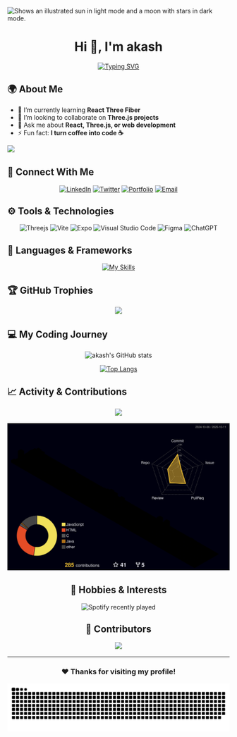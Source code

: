 

![Shows an illustrated sun in light mode and a moon with stars in dark mode.](https://user-images.githubusercontent.com/74038190/213910845-af37a709-8995-40d6-be59-724526e3c3d7.gif)



<h1 align="center">Hi 👋, I'm akash</h1>

<div align="center">

[![Typing SVG](https://readme-typing-svg.demolab.com?font=Fira+Code&pause=1000&color=F8DA59&width=435&lines=Just+a+fun%2C+but+a+passionate+one+%E2%98%95;Full+Stack+Developer+%F0%9F%92%BB)](https://git.io/typing-svg)

</div>

## 🌍 About Me
- 🌱 I’m currently learning **React Three Fiber**
- 👯 I’m looking to collaborate on **Three.js projects**
- 💬 Ask me about **React, Three.js, or web development**
- ⚡ Fun fact: **I turn coffee into code ☕**

![](https://komarev.com/ghpvc/?username=akashprakash12&color=blue)

## 📱 Connect With Me
<div align="center">

[![LinkedIn](https://img.shields.io/badge/LinkedIn-%230077B5.svg?style=for-the-badge&logo=linkedin&logoColor=white)](https://linkedin.com/in/your-actual-profile)
[![Twitter](https://img.shields.io/badge/Twitter-%231DA1F2.svg?style=for-the-badge&logo=Twitter&logoColor=white)](https://twitter.com/your-actual-handle)
[![Portfolio](https://img.shields.io/badge/Portfolio-%23000000.svg?style=for-the-badge&logo=firefox&logoColor=#FF7139)](https://your-actual-portfolio.com)
[![Email](https://img.shields.io/badge/Email-D14836?style=for-the-badge&logo=gmail&logoColor=white)](mailto:akashprakash7032@gmail.com)

</div>



## ⚙️ Tools & Technologies
<div align="center">

![Threejs](https://img.shields.io/badge/threejs-black?style=for-the-badge&logo=three.js&logoColor=white)
![Vite](https://img.shields.io/badge/vite-%23646CFF.svg?style=for-the-badge&logo=vite&logoColor=white)
![Expo](https://img.shields.io/badge/expo-1C1E24?style=for-the-badge&logo=expo&logoColor=#D04A37)
![Visual Studio Code](https://img.shields.io/badge/Visual%20Studio%20Code-0078d7.svg?style=for-the-badge&logo=visual-studio-code&logoColor=white)
![Figma](https://img.shields.io/badge/figma-%23F24E1E.svg?style=for-the-badge&logo=figma&logoColor=white)
![ChatGPT](https://img.shields.io/badge/chatGPT-74aa9c?style=for-the-badge&logo=openai&logoColor=white)

</div>

## 📖 Languages & Frameworks
<div align="center">

[![My Skills](https://skillicons.dev/icons?i=js,html,css,react,figma,java,nodejs,blender,c,cpp,express,github,mongodb,mysql,postman,tailwind,threejs,vite,vscode)](https://skillicons.dev)

</div>


## 🏆 GitHub Trophies
<div align="center">

![](https://github-profile-trophy.vercel.app/?username=akashprakash12&theme=radical&no-frame=false&no-bg=false&margin-w=4)

</div>

## 💻 My Coding Journey

<div align="center">
 
![akash's GitHub stats](https://github-readme-stats.vercel.app/api?username=akashprakash12&show_icons=true&theme=tokyonight)

[![Top Langs](https://github-readme-stats.vercel.app/api/top-langs/?username=akashprakash12&layout=donut&theme=tokyonight)](https://github.com/akashprakash12/github-readme-stats)

</div>

## 📈 Activity & Contributions

<div align="center">

![](https://github-readme-activity-graph.vercel.app/graph?username=akashprakash12&theme=tokyo-night)

![3D Contribution Graph](./profile-3d-contrib/profile-night-rainbow.svg)

<div>

## 🎾 Hobbies & Interests
<div align="center">

![Spotify recently played](https://spotify-recently-played-readme.vercel.app/api?user=31uveaid35xeihv6hw6zxw5cnnky&count=5&width=800)

</div>

## 👤 Contributors

<p align="center">
  <a href="https://github.com/akashprakash12/Grivevance_MA/graphs/contributors">
    <img src="https://contrib.rocks/image?repo=akashprakash12/Grivevance_MA" />
  </a>
</p>

---

<div align="center">

### ❤️ Thanks for visiting my profile!

![Snake animation](https://raw.githubusercontent.com/platane/snk/output/github-contribution-grid-snake.svg)

</div>



